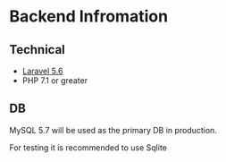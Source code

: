 # Backend Infromation

## Technical

- [Laravel 5.6](https://laravel.com/docs/5.6/installation)
- PHP 7.1 or greater

## DB

MySQL 5.7 will be used as the primary DB in production.

For testing it is recommended to use Sqlite
